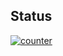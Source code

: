 ## Status

[![counter](https://catalog.flipperzero.one/application/counter/widget)](https://catalog.flipperzero.one/application/counter/page)